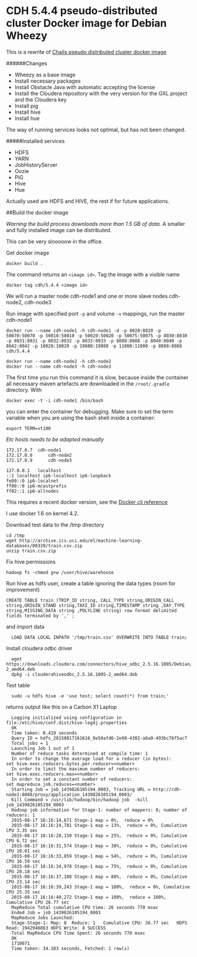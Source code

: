 # CDH 5.4.4 pseudo-distributed cluster Docker image for Debian Wheezy

This is a rewrite of [Chalis pseudo distributed cluster docker image](https://github.com/chali/cdh5-pseudo-distributed-cluster-docker)

######Changes
* Wheezy as a base image
* Install necessary packages
* Install Obstacle Java with automatic accepting the license
* Install the Cloudera repository with the very version for the GXL project and the Cloudera key
* Install pig
* Install hive
* Install hue

The way of running services looks not optimal, but has not been changed. 

#####Installed services
* HDFS
* YARN
* JobHistoryServer
* Oozie
* PIG
* Hive
* Hue

Actually used are HDFS and HIVE, the rest if for future applications.

##Build the docker image

*Warning the build process downloads more than 1.5 GB of data.* A smaller and fully installed image can be distributed.

This can  be very slooooow in the office.

Get docker image

    docker build .

The command returns an `<image id>`. Tag the image with a visible name

    docker tag cdh/5.4.4 <image id>


We will run a master node cdh-node1 and one or more slave nodes cdh-node2, cdh-node3

Run image with specified port `-p` and volume `-v` mappings, run the master cdh-node1

    docker run --name cdh-node1 -h cdh-node1 -d -p 8020:8020 -p 50070:50070 -p 50010:50010 -p 50020:50020 -p 50075:50075 -p 8030:8030 -p 8031:8031 -p 8032:8032 -p 8033:8033 -p 8088:8088 -p 8040:8040 -p 8042:8042 -p 10020:10020 -p 19888:19888 -p 11000:11000 -p 8888:8888 cdh/5.4.4
    
    docker run --name cdh-node2 -h cdh-node2
    docker run --name cdh-node3 -h cdh-node3
   

The first time you run this command it is slow, because inside the container all necessary maven artefacts are downloaded in the `/root/.gradle` directory. With

    docker exec -t -i cdh-node1 /bin/bash

you can enter the container for debugging. Make sure to set the term variable when you are using the bash shell inside a container:

    export TERM=vt100

*Etc hosts needs to be adapted manually*


    172.17.0.7	cdh-node1
    172.17.0.8      cdh-node2
    172.17.0.9      cdh-node3
    
    127.0.0.1	localhost
    ::1	localhost ip6-localhost ip6-loopback
    fe00::0	ip6-localnet
    ff00::0	ip6-mcastprefix
    ff02::1	ip6-allnodes

This requires a recent docker version, see the [Docker cli reference](https://docs.docker.com/reference/commandline/cli)

I use docker 1.6 on kernel 4.2.

Download test data to the /tmp directory
    
    cd /tmp
    wget http://archive.ics.uci.edu/ml/machine-learning-databases/00339/train.csv.zip
    unzip train.csv.zip
    
Fix hive permissions
	
    hadoop fs -chmod g+w /user/hive/warehouse

Run hive as hdfs user, create a table ignoring the data types (room for improvement)

    CREATE TABLE train (TRIP_ID string, CALL_TYPE string,ORIGIN_CALL string,ORIGIN_STAND string,TAXI_ID string,TIMESTAMP string ,DAY_TYPE string,MISSING_DATA string ,POLYLINE string) row format delimited fields terminated by ',' ;

and import data
	
      LOAD DATA LOCAL INPATH '/tmp/train.csv' OVERWRITE INTO TABLE train;

Install cloudera odbc driver

      wget https://downloads.cloudera.com/connectors/hive_odbc_2.5.16.1005/Debian/clouderahiveodbc_2.5.16.1005-2_amd64.deb
      dpkg -i clouderahiveodbc_2.5.16.1005-2_amd64.deb

Test table

      sudo -u hdfs hive -e 'use test; select count(*) from train;'

returns output like this on a Carbon X1 Laptop

      Logging initialized using configuration in file:/etc/hive/conf.dist/hive-log4j.properties
      OK
      Time taken: 0.419 seconds
      Query ID = hdfs_20150817161616_0e50afd6-2e98-4302-a6a0-493bc76f5ac7
      Total jobs = 1
      Launching Job 1 out of 1
      Number of reduce tasks determined at compile time: 1
      In order to change the average load for a reducer (in bytes):
	set hive.exec.reducers.bytes.per.reducer=<number>
      In order to limit the maximum number of reducers:
	set hive.exec.reducers.max=<number>
      In order to set a constant number of reducers:
	set mapreduce.job.reduces=<number>
      Starting Job = job_1439826105194_0003, Tracking URL = http://cdh-node1:8088/proxy/application_1439826105194_0003/
      Kill Command = /usr/lib/hadoop/bin/hadoop job  -kill job_1439826105194_0003
      Hadoop job information for Stage-1: number of mappers: 8; number of reducers: 1
      2015-08-17 16:16:14,671 Stage-1 map = 0%,  reduce = 0%
      2015-08-17 16:16:24,781 Stage-1 map = 13%,  reduce = 0%, Cumulative CPU 3.35 sec
      2015-08-17 16:16:28,150 Stage-1 map = 25%,  reduce = 0%, Cumulative CPU 6.72 sec
      2015-08-17 16:16:31,574 Stage-1 map = 38%,  reduce = 0%, Cumulative CPU 10.01 sec
      2015-08-17 16:16:33,859 Stage-1 map = 54%,  reduce = 0%, Cumulative CPU 16.59 sec
      2015-08-17 16:16:34,978 Stage-1 map = 75%,  reduce = 0%, Cumulative CPU 20.18 sec
      2015-08-17 16:16:37,108 Stage-1 map = 88%,  reduce = 0%, Cumulative CPU 23.14 sec
      2015-08-17 16:16:39,243 Stage-1 map = 100%,  reduce = 0%, Cumulative CPU 25.35 sec
      2015-08-17 16:16:40,272 Stage-1 map = 100%,  reduce = 100%, Cumulative CPU 26.77 sec
      MapReduce Total cumulative CPU time: 26 seconds 770 msec
      Ended Job = job_1439826105194_0003
      MapReduce Jobs Launched: 
      Stage-Stage-1: Map: 8  Reduce: 1   Cumulative CPU: 26.77 sec   HDFS Read: 1942946863 HDFS Write: 8 SUCCESS
      Total MapReduce CPU Time Spent: 26 seconds 770 msec
      OK
      1710671
      Time taken: 34.103 seconds, Fetched: 1 row(s)

	